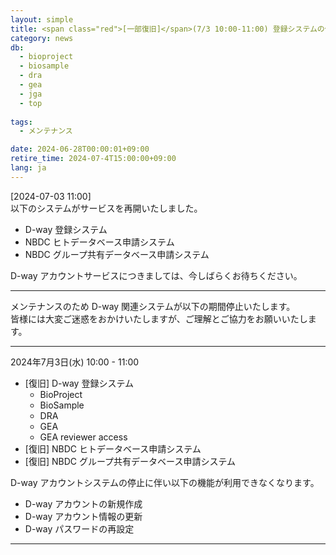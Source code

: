 ```yaml
---
layout: simple
title: <span class="red">[一部復旧]</span>(7/3 10:00-11:00) 登録システムの停止
category: news
db:
  - bioproject
  - biosample
  - dra
  - gea
  - jga
  - top
  
tags:
  - メンテナンス

date: 2024-06-28T00:00:01+09:00
retire_time: 2024-07-4T15:00:00+09:00
lang: ja
---
```


<span class="red">[2024-07-03 11:00]</span>    
以下のシステムがサービスを再開いたしました。
- D-way 登録システム
- NBDC ヒトデータベース申請システム
- NBDC グループ共有データベース申請システム

D-way アカウントサービスにつきましては、今しばらくお待ちください。

---

メンテナンスのため D-way 関連システムが以下の期間停止いたします。    
皆様には大変ご迷惑をおかけいたしますが、ご理解とご協力をお願いいたします。

---  
2024年7月3日(水) 10:00 - 11:00    

- <span class="red">[復旧]</span> D-way 登録システム
	- BioProject
	- BioSample
	- DRA
	- GEA
	- GEA reviewer access 
- <span class="red">[復旧]</span> NBDC ヒトデータベース申請システム
- <span class="red">[復旧]</span> NBDC グループ共有データベース申請システム

D-way アカウントシステムの停止に伴い以下の機能が利用できなくなります。
- D-way アカウントの新規作成
- D-way アカウント情報の更新
- D-way パスワードの再設定

---    